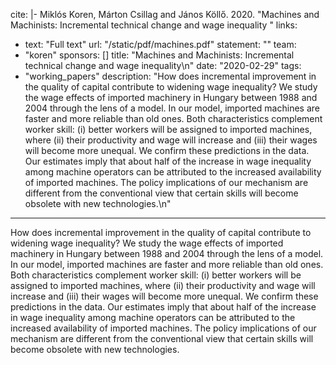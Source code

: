 cite: |-
  Miklós Koren, Márton Csillag and János Köllő. 2020. "Machines and Machinists: Incremental technical change and wage inequality
  "
links:
  - text: "Full text"
    url: "/static/pdf/machines.pdf"
statement: ""
team:
  - "koren"
sponsors: []
title: "Machines and Machinists: Incremental technical change and wage inequality\n"
date: "2020-02-29"
tags:
  - "working_papers"
description: "How does incremental improvement in the quality of capital contribute to widening wage inequality? We study the wage effects of imported machinery in Hungary between 1988 and 2004 through the lens of a model. In our model, imported machines are faster and more reliable than old ones. Both characteristics complement worker skill: (i) better workers will be assigned to imported machines, where (ii) their productivity and wage will increase and (iii) their wages will become more unequal. We confirm these predictions in the data. Our estimates imply that about half of the increase in wage inequality among machine operators can be attributed to the increased availability of imported machines. The policy implications of our mechanism are different from the conventional view that certain skills will become obsolete with new technologies.\n"

---

How does incremental improvement in the quality of capital contribute to widening wage inequality? We study the wage effects of imported machinery in Hungary between 1988 and 2004 through the lens of a model. In our model, imported machines are faster and more reliable than old ones. Both characteristics complement worker skill: (i) better workers will be assigned to imported machines, where (ii) their productivity and wage will increase and (iii) their wages will become more unequal. We confirm these predictions in the data. Our estimates imply that about half of the increase in wage inequality among machine operators can be attributed to the increased availability of imported machines. The policy implications of our mechanism are different from the conventional view that certain skills will become obsolete with new technologies.

